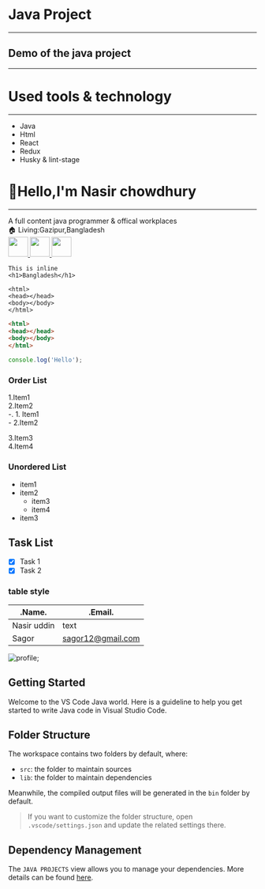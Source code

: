 <!--markdown Tutorial-->

# Java Project

---
## Demo of the java project
<hr>

# Used tools & technology

---

- Java
- Html
- React
- Redux
- Husky & lint-stage
# 👋Hello,I'm Nasir chowdhury

---
A full content java programmer & offical workplaces  
🏠 Living:Gazipur,Bangladesh  
<a href="https://www.facebook.com/login">
<img src="https://encrypted-tbn0.gstatic.com/images?q=tbn:ANd9GcQVobGtQ-WH0bZzgxt4uPGwzijmCfMjzSX3KgTq86Mf&s" width="40px" />
</a>
<a href="https://www.linkedin.com/login">
<img src="../../../images/down1.png" width="40px" />
</a>
<a href="https://www.wordpress.com/login">
<img src="../../../images/word1.png" width="40px" clip-path=circle() />
</a>

`This is inline`  
`<h1>Bangladesh</h1>`
```
<html>
<head></head>
<body></body>
</html>

```

```html
<html>
<head></head>
<body></body>
</html>

```
```javascript
console.log('Hello');
```
### Order List

1.Item1  
2.Item2    
        -. 1. Item1  
        - 2.Item2 

3.Item3    
4.Item4  

### Unordered List
- item1
- item2 
  - item3  
  - item4
- item3


## Task List
-[x] Task 1
- [x] Task 2  
### table style
| .Name. | .Email.  |
|-----|-----|
| Nasir uddin | text |
| Sagor | sagor12@gmail.com|

![profile](https://scontent.fdac155-1.fna.fbcdn.net/v/t39.30808-6/239427705_401979038027959_5601039094404509337_n.jpg?stp=dst-jpg_p526x296&_nc_cat=109&ccb=1-7&_nc_sid=be3454&_nc_eui2=AeGRXSZ5r0VEMKEbXNqmrS9ILJ5h5GG1QrEsnmHkYbVCsQoZdqiP7XWo-2ZJRo3b4TAk-Uk3MiR3spvkRD_Z3tRp&_nc_ohc=FbEpcRKzpC8AX8xjTWC&_nc_ht=scontent.fdac155-1.fna&oh=00_AfDCTUypS6YTul8Ntz1IrWIkm_kvwOqlc2L7YwviKxBYjA&oe=64E01AF0);










## Getting Started

Welcome to the VS Code Java world. Here is a guideline to help you get started to write Java code in Visual Studio Code.

## Folder Structure

The workspace contains two folders by default, where:

- `src`: the folder to maintain sources
- `lib`: the folder to maintain dependencies

Meanwhile, the compiled output files will be generated in the `bin` folder by default.

> If you want to customize the folder structure, open `.vscode/settings.json` and update the related settings there.

## Dependency Management

The `JAVA PROJECTS` view allows you to manage your dependencies. More details can be found [here](https://github.com/microsoft/vscode-java-dependency#manage-dependencies).
